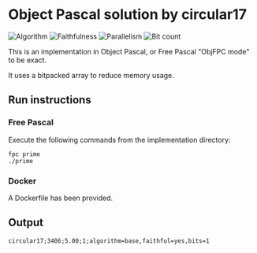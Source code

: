 # Object Pascal solution by circular17

![Algorithm](https://img.shields.io/badge/Algorithm-base-green)
![Faithfulness](https://img.shields.io/badge/Faithful-yes-green)
![Parallelism](https://img.shields.io/badge/Parallel-no-green)
![Bit count](https://img.shields.io/badge/Bits-1-green)

This is an implementation in Object Pascal, or Free Pascal "ObjFPC mode" to be exact.

It uses a bitpacked array to reduce memory usage.

## Run instructions

### Free Pascal
Execute the following commands from the implementation directory:
```
fpc prime
./prime
```

### Docker
A Dockerfile has been provided.

## Output
```
circular17;3406;5.00;1;algorithm=base,faithful=yes,bits=1
```